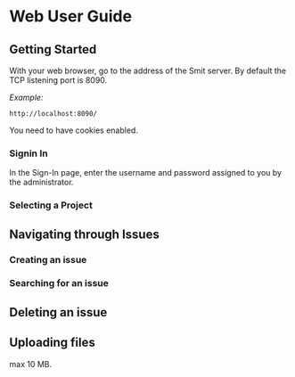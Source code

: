 # Web User Guide

## Getting Started

With your web browser, go to the address of the Smit server.
By default the TCP listening port is 8090.

*Example:*

```
http://localhost:8090/
```

You need to have cookies enabled.

### Signin In

In the Sign-In page, enter the username and password assigned to you by the administrator.

### Selecting a Project

## Navigating through Issues

### Creating an issue

### Searching for an issue

## Deleting an issue

## Uploading files

max 10 MB.


